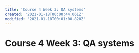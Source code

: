 ```yaml
---
title: 'Course 4 Week 3: QA systems'
created: '2021-01-18T00:00:44.061Z'
modified: '2021-01-18T00:01:00.820Z'
---
```


# Course 4 Week 3: QA systems

